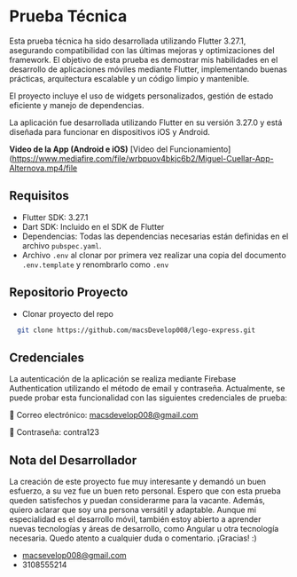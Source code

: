 # Prueba Técnica

Esta prueba técnica ha sido desarrollada utilizando Flutter 3.27.1, asegurando compatibilidad con las últimas mejoras y optimizaciones del framework. El objetivo de esta prueba es demostrar mis habilidades en el desarrollo de aplicaciones móviles mediante Flutter, implementando buenas prácticas, arquitectura escalable y un código limpio y mantenible.

El proyecto incluye el uso de widgets personalizados, gestión de estado eficiente y manejo de dependencias.

La aplicación fue desarrollada utilizando Flutter en su versión 3.27.0 y está diseñada para funcionar en dispositivos iOS y Android.

**Video de la App (Android e iOS)**
[Video del Funcionamiento](https://www.mediafire.com/file/wrbpuov4bkjc6b2/Miguel-Cuellar-App-Alternova.mp4/file

## Requisitos

- Flutter SDK: 3.27.1
- Dart SDK: Incluido en el SDK de Flutter
- Dependencias: Todas las dependencias necesarias están definidas en el archivo `pubspec.yaml`.
- Archivo `.env` al clonar por primera vez realizar una copia del documento `.env.template` y renombrarlo como `.env`

## Repositorio Proyecto

- Clonar proyecto del repo
```bash
  git clone https://github.com/macsDevelop008/lego-express.git
  ```
## Credenciales
  La autenticación de la aplicación se realiza mediante Firebase Authentication utilizando el método de email y contraseña. Actualmente, se puede probar esta funcionalidad con las siguientes credenciales de prueba:

📧 Correo electrónico: macsdevelop008@gmail.com

🔑 Contraseña: contra123

## Nota del Desarrollador
La creación de este proyecto fue muy interesante y demandó un buen esfuerzo, a su vez fue un buen reto personal. Espero que con esta prueba queden satisfechos y puedan considerarme para la vacante. Además, quiero aclarar que soy una persona versátil y adaptable. Aunque mi especialidad es el desarrollo móvil, también estoy abierto a aprender nuevas tecnologías y áreas de desarrollo, como Angular u otra tecnología necesaria. Quedo atento a cualquier duda o comentario. ¡Gracias! :)

- macsevelop008@gmail.com
- 3108555214
